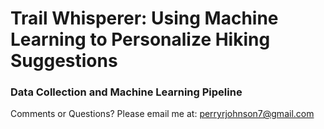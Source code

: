 # Trail Whisperer: Using Machine Learning to Personalize Hiking Suggestions



### Data Collection and Machine Learning Pipeline 






Comments or Questions? Please email me at: perryrjohnson7@gmail.com
